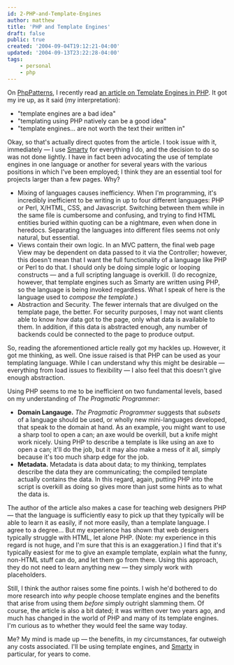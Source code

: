 ```yaml
---
id: 2-PHP-and-Template-Engines
author: matthew
title: 'PHP and Template Engines'
draft: false
public: true
created: '2004-09-04T19:12:21-04:00'
updated: '2004-09-13T23:22:28-04:00'
tags:
    - personal
    - php
---
```

On [PhpPatterns](http://www.phppatterns.com), I recently read
[an article on Template Engines in PHP](http://www.phppatterns.com/index.php/article/articleview/4/1/1/).
It got my ire up, as it said (my interpretation):

- "template engines are a bad idea"
- "templating using PHP natively can be a good idea"
- "template engines… are not worth the text their written in"

Okay, so that's actually direct quotes from the article. I took issue with it,
immediately — I use [Smarty](http://smarty.php.net) for everything I do, and the
decision to do so was not done lightly. I have in fact been advocating the use
of template engines in one language or another for several years with the
various positions in which I've been employed; I think they are an essential
tool for projects larger than a few pages. Why?

- Mixing of languages causes inefficiency. When I'm programming, it's incredibly
  inefficient to be writing in up to four different languages: PHP or Perl,
  X/HTML, CSS, and Javascript. Switching between them while in the same file is
  cumbersome and confusing, and trying to find HTML entities buried within
  quoting can be a nightmare, even when done in heredocs. Separating the
  languages into different files seems not only natural, but essential.
- Views contain their own logic. In an MVC pattern, the final web page View
  may be dependent on data passed to it via the Controller; however, this
  doesn't mean that I want the full functionality of a language like PHP or
  Perl to do that. I should only be doing simple logic or looping constructs —
  and a full scripting language is overkill. (I do recognize, however, that
  template engines such as Smarty are written using PHP, so the language is
  being invoked regardless. What I speak of here is the language used to
  *compose the template*.)
- Abstraction and Security. The fewer internals that are divulged on the
  template page, the better. For security purposes, I may not want clients able
  to know *how* data got to the page, only what data is available to them. In
  addition, if this data is abstracted enough, any number of backends could be
  connected to the page to produce output.

So, reading the aforementioned article really got my hackles up. However, it got
me thinking, as well. One issue raised is that PHP can be used as your
templating language. While I can understand why this might be desirable —
everything from load issues to flexibility — I also feel that this doesn't give
enough abstraction.

Using PHP seems to me to be inefficient on two fundamental levels, based on my
understanding of *The Pragmatic Programmer*:

- **Domain Langauge.** *The Pragmatic Programmer* suggests that *subsets* of a
  language should be used, or wholly new mini-languages developed, that speak to
  the domain at hand. As an example, you might want to use a sharp tool to open
  a can; an axe would be overkill, but a knife might work nicely. Using PHP to
  describe a template is like using an axe to open a can; it'll do the job, but
  it may also make a mess of it all, simply because it's too much sharp edge for
  the job.
- **Metadata.** Metadata is data about data; to my thinking, templates describe
  the data they are communicating; the compiled template actually contains the
  data. In this regard, again, putting PHP into the script is overkill as doing
  so gives more than just some hints as to what the data is.

The author of the article also makes a case for teaching web designers PHP —
that the language is sufficiently easy to pick up that they typically will be
able to learn it as easily, if not more easily, than a template language. I
agree to a degree… But my experience has shown that web designers typically
struggle with HTML, let alone PHP. (Note: my experience in this regard is not
huge, and I'm sure that this is an exaggeration.) I find that it's typically
easiest for me to give an example template, explain what the funny, non-HTML
stuff can do, and let them go from there. Using this approach, they do not need
to learn anything new — they simply work with placeholders.

Still, I think the author raises some fine points. I wish he'd bothered to do
more research into *why* people choose template engines and the benefits that
arise from using them *before* simply outright slamming them. Of course, the
article is also a bit dated; it was written over two years ago, and much has
changed in the world of PHP and many of its template engines. I'm curious as to
whether they would feel the same way today.

Me? My mind is made up — the benefits, in my circumstances, far outweigh any
costs associated. I'll be using template engines, and
[Smarty](http://smarty.php.net) in particular, for years to come.
